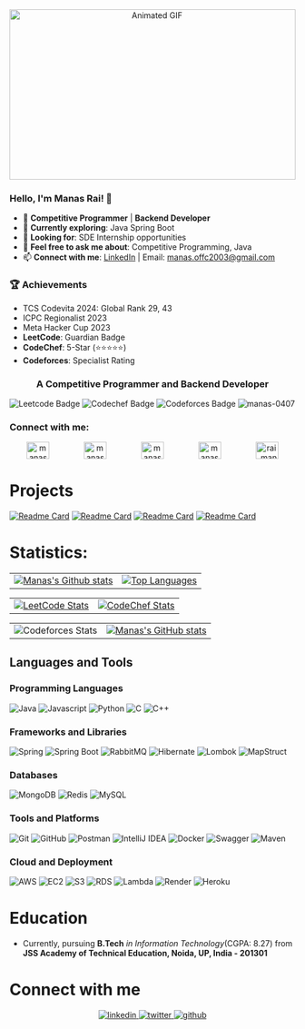 <div align="center">
  <img src="https://user-images.githubusercontent.com/74038190/226190894-18e959ba-d458-4a94-ac44-790190f2a947.gif" alt="Animated GIF" height="300" style="width: 100%; max-width: 100%;" />
</div>


### Hello, I'm Manas Rai! 👋
- 🔭 **Competitive Programmer** | **Backend Developer**
- 🌱 **Currently exploring**: Java Spring Boot
- 🤔 **Looking for**: SDE Internship opportunities
- 💬 **Feel free to ask me about**: Competitive Programming, Java
- 📫 **Connect with me**: [LinkedIn](https://www.linkedin.com/in/manas-rai2003/) | Email: [manas.offc2003@gmail.com](mailto:manas.offc2003@gmail.com)

### 🏆 Achievements
  - TCS Codevita 2024: Global Rank 29, 43
  - ICPC Regionalist 2023
  - Meta Hacker Cup 2023
- **LeetCode**: Guardian Badge
- **CodeChef**: 5-Star (⭐⭐⭐⭐⭐)
- **Codeforces**: Specialist Rating



<h3 align="center">A Competitive Programmer and Backend Developer</h3>

![Leetcode Badge](https://cp-logo.vercel.app/leetcode/manas_47?logo=true)
![Codechef Badge](https://cp-logo.vercel.app/codechef/manas_rai?logo=true)
![Codeforces Badge](https://codeforces-readme-stats.vercel.app/api/badge?username=ManasR_2003)
<img src="https://komarev.com/ghpvc/?username=manas-0407&label=Profile%20views&color=0e75b6&style=flat" alt="manas-0407" />

<h3 align="left">Connect with me:</h3>
<p align="left" style="display: flex; justify-content: space-between;">
  <a href="https://leetcode.com/manas_47/" target="_blank" style="flex-grow: 1; text-align: center;">
    <img src="https://raw.githubusercontent.com/rahuldkjain/github-profile-readme-generator/master/src/images/icons/Social/leet-code.svg" alt="manas_47" height="30" width="40" />
  </a>
  <a href="https://www.codechef.com/users/manas_rai" target="_blank" style="flex-grow: 1; text-align: center;">
    <img src="https://cdn.jsdelivr.net/npm/simple-icons@3.1.0/icons/codechef.svg" alt="manas_rai" height="30" width="40" />
  </a>
  <a href="https://codeforces.com/profile/manasr_2003" target="_blank" style="flex-grow: 1; text-align: center;">
    <img src="https://raw.githubusercontent.com/rahuldkjain/github-profile-readme-generator/master/src/images/icons/Social/codeforces.svg" alt="manasr_2003" height="30" width="40" />
  </a>
  <a href="https://linkedin.com/in/manas-rai2003/" target="_blank" style="flex-grow: 1; text-align: center;">
    <img src="https://raw.githubusercontent.com/rahuldkjain/github-profile-readme-generator/master/src/images/icons/Social/linked-in-alt.svg" alt="manas-rai2003" height="30" width="40" />
  </a>
  <a href="https://twitter.com/rai_manas47" target="_blank" style="flex-grow: 1; text-align: center;">
    <img src="https://raw.githubusercontent.com/rahuldkjain/github-profile-readme-generator/master/src/images/icons/Social/twitter.svg" alt="rai_manas47" height="30" width="40" />
  </a>
</p>


# Projects  

[![Readme Card](https://github-readme-stats.vercel.app/api/pin/?username=manas-0407&repo=Code-On-Cloud&theme=highcontrast)](https://github.com/manas-0407/Code-On-Cloud)
[![Readme Card](https://github-readme-stats.vercel.app/api/pin/?username=manas-0407&repo=TechHunt&theme=nightowl)](https://github.com/manas-0407/TechHunt)
[![Readme Card](https://github-readme-stats.vercel.app/api/pin/?username=manas-0407&repo=SpringCommand-CLI&theme=nightowl)](https://github.com/manas-0407/SpringCommand-CLI)
[![Readme Card](https://github-readme-stats.vercel.app/api/pin/?username=manas-0407&repo=CoC_Server&theme=highcontrast)](https://github.com/manas-0407/CoC_Server)

# Statistics:
<table>
  <tr>
    <td>
      <a href="https://github-profile-summary-cards.vercel.app/api/cards/profile-details?username=manas-0407&theme=github_dark">
        <img src="https://github-profile-summary-cards.vercel.app/api/cards/profile-details?username=manas-0407&theme=github_dark" alt="Manas's Github stats" />
      </a>
    </td>
    <td>
      <a href="https://github-readme-stats.vercel.app/api/top-langs/?username=manas-0407&layout=compact&theme=dark&hide_border=false&include_all_commits=true&count_private=true">
        <img src="https://github-readme-stats.vercel.app/api/top-langs/?username=manas-0407&theme=dark&hide_border=false&include_all_commits=true&count_private=true&layout=compact" alt="Top Languages" />
      </a>
    </td>
  </tr>
</table>


<table>
  <tr>
    <td>
      <a href="https://leetcode.com/manas_47/" target="_blank">
        <img src="https://leetcard.jacoblin.cool/manas_47?theme=dark&font=Mukta%20Mahee&ext=contest" alt="LeetCode Stats" />
      </a>
    </td>
    <td>
      <a href="https://www.codechef.com/users/manas_rai" target="_blank">
        <img src="https://codechef-readme-stats.onrender.com/manas_rai?v=1&theme=dark" alt="CodeChef Stats" />
      </a>
    </td>
  </tr>
</table>


<table>
  <tr>
    <td>
      <img src="https://codeforces-readme-stats.vercel.app/api/card?username=ManasR_2003&theme=radical" alt="Codeforces Stats" />
    </td>
    <td>
      <a href="https://github-readme-stats.vercel.app/api?username=manas-0407&show_icons=true&theme=radical">
    <img src="https://github-readme-stats.vercel.app/api?username=manas-0407&show_icons=true&theme=radical" alt="Manas's GitHub stats" />
</a>
    </td>
  </tr>
</table>

## Languages and Tools

### Programming Languages
![Java](https://img.shields.io/badge/Java-%23ED8B00.svg?style=for-the-badge&logo=java&logoColor=white)
![Javascript](https://img.shields.io/badge/Javascript-%23ED8B00.svg?style=for-the-badge&logo=javascript&logoColor=purple)
![Python](https://img.shields.io/badge/Python-3670A0?style=for-the-badge&logo=python&logoColor=ffdd54)
![C](https://img.shields.io/badge/C-%2300599C.svg?style=for-the-badge&logo=c&logoColor=white)
![C++](https://img.shields.io/badge/c++-%2300599C.svg?style=for-the-badge&logo=c%2B%2B&logoColor=white) 

### Frameworks and Libraries
![Spring](https://img.shields.io/badge/Spring-6DB33F?style=for-the-badge&logo=spring&logoColor=white)
![Spring Boot](https://img.shields.io/badge/Spring_Boot-F2F4F9?style=for-the-badge&logo=spring-boot)
![RabbitMQ](https://img.shields.io/badge/RabbitMQ-FF6600?style=for-the-badge&logo=rabbitmq&logoColor=white)
![Hibernate](https://img.shields.io/badge/Hibernate-59666C?style=for-the-badge&logo=hibernate&logoColor=white)
![Lombok](https://img.shields.io/badge/Lombok-%23007ACC.svg?style=for-the-badge&logo=lombok&logoColor=white)
![MapStruct](https://img.shields.io/badge/MapStruct-8E44AD?style=for-the-badge&logo=mapstruct&logoColor=white)


### Databases
![MongoDB](https://img.shields.io/badge/MongoDB-%234ea94b.svg?style=for-the-badge&logo=mongodb&logoColor=white)
![Redis](https://img.shields.io/badge/Redis-DC382D?style=for-the-badge&logo=redis&logoColor=white)
![MySQL](https://img.shields.io/badge/MySQL-%234479A1.svg?style=for-the-badge&logo=mysql&logoColor=white)

### Tools and Platforms
![Git](https://img.shields.io/badge/Git-%23F05033.svg?style=for-the-badge&logo=git&logoColor=white)
![GitHub](https://img.shields.io/badge/GitHub-%23121011.svg?style=for-the-badge&logo=github&logoColor=white)
![Postman](https://img.shields.io/badge/Postman-FF6C37?style=for-the-badge&logo=postman&logoColor=white)
![IntelliJ IDEA](https://img.shields.io/badge/IntelliJ_IDEA-000000?style=for-the-badge&logo=intellij-idea&logoColor=white)
![Docker](https://img.shields.io/badge/Docker-2496ED?style=for-the-badge&logo=docker&logoColor=white)
![Swagger](https://img.shields.io/badge/Swagger-85EA2D?style=for-the-badge&logo=swagger&logoColor=black)
![Maven](https://img.shields.io/badge/Maven-C71A36?style=for-the-badge&logo=apachemaven&logoColor=white)

### Cloud and Deployment
![AWS](https://img.shields.io/badge/AWS-%23FF9900.svg?style=for-the-badge&logo=amazon-aws&logoColor=white)
![EC2](https://img.shields.io/badge/Amazon%20EC2-FF9900?style=for-the-badge&logo=amazon-ec2&logoColor=white)
![S3](https://img.shields.io/badge/Amazon%20S3-569A31?style=for-the-badge&logo=amazon-s3&logoColor=white)
![RDS](https://img.shields.io/badge/Amazon%20RDS-527FFF?style=for-the-badge&logo=amazon-rds&logoColor=white)
![Lambda](https://img.shields.io/badge/AWS%20Lambda-FF9900?style=for-the-badge&logo=aws-lambda&logoColor=white)
![Render](https://img.shields.io/badge/Render-645BFF?style=for-the-badge&logo=render&logoColor=white)
![Heroku](https://img.shields.io/badge/Heroku-430098?style=for-the-badge&logo=heroku&logoColor=white)


# Education
- Currently, pursuing **B.Tech** *in Information Technology*(CGPA: 8.27) from **JSS Academy of Technical Education, Noida, UP, India - 201301**
  
# Connect with me  
<div align="center">
 <a href="https://www.linkedin.com/in/manas-rai2003/" >
<img src=https://img.shields.io/badge/linkedin-%231E77B5.svg?&style=for-the-badge&logo=linkedin&logoColor=white alt=linkedin style="margin-bottom: 5px;" />
</a>
<a href="https://x.com/rai_manas47" target="_blank">
<img src=https://img.shields.io/badge/twitter-%2300acee.svg?&style=for-the-badge&logo=twitter&logoColor=white alt=twitter style="margin-bottom: 5px;" />
</a>
<a href="https://github.com/manas-0407" >
<img src=https://img.shields.io/badge/github-%2324292e.svg?&style=for-the-badge&logo=github&logoColor=white alt=github style="margin-bottom: 5px;" />
</a>

